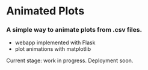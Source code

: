 # Animated Plots
 
### A simple way to animate plots from .csv files.
- webapp implemented with Flask
- plot animations with matplotlib

Current stage: work in progress. Deployment soon.